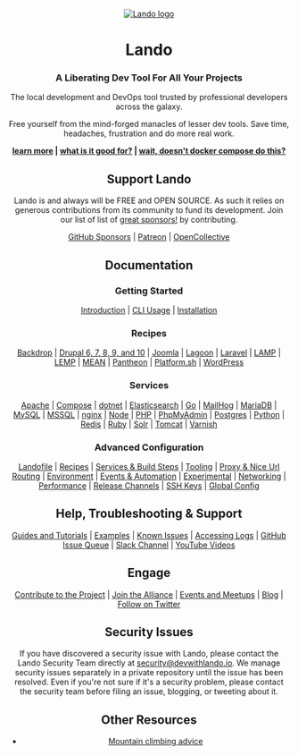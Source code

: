 <div align="center">
  
[![Lando logo](https://docs.lando.dev/images/hero-pink.png)](https://lando.dev)

# Lando

### A Liberating Dev Tool For All Your Projects

The local development and DevOps tool trusted by professional developers across the galaxy.

Free yourself from the mind-forged manacles of lesser dev tools. Save time, headaches, frustration and do more real work.

**[learn more](https://lando.dev) | 
[what is it good for?](https://docs.lando.dev/getting-started/#what-is-it-good-for) | 
[wait, doesn't docker compose do this?](https://docs.lando.dev/getting-started/#wait-doesn-t-docker-compose-do-this)**

## Support Lando

Lando is and always will be FREE and OPEN SOURCE. As such it relies on generous contributions from its community to fund its development. Join our list of list of [great sponsors!](https://lando.dev/sponsor/) by contributing.

[GitHub Sponsors](https://github.com/sponsors/lando) | 
[Patreon](https://www.patreon.com/devwithlando) | 
[OpenCollective](https://opencollective.com/lando)

## Documentation

### Getting Started

[Introduction](https://docs.lando.dev/getting-started) | 
[CLI Usage](https://docs.lando.dev/cli/) | 
[Installation](https://docs.lando.dev/getting-started/installation)

### Recipes

[Backdrop](https://docs.lando.dev/backdrop/) | 
[Drupal 6, 7, 8, 9, and 10](https://docs.lando.dev/drupal/) | 
[Joomla](https://docs.lando.dev/joomla/) | 
[Lagoon](https://docs.lando.dev/lagoon/) | 
[Laravel](https://docs.lando.dev/laravel/) | 
[LAMP](https://docs.lando.dev/lamp/) | 
[LEMP](https://docs.lando.dev/lemp/) | 
[MEAN](https://docs.lando.dev/mean/) | 
[Pantheon](https://docs.lando.dev/pantheon/) | 
[Platform.sh](https://docs.lando.dev/platformsh/) | 
[WordPress](https://docs.lando.dev/wordpress/)

### Services

[Apache](https://docs.lando.dev/apache/) | 
[Compose](https://docs.lando.dev/compose/) | 
[dotnet](https://docs.lando.dev/dotnet/) | 
[Elasticsearch](https://docs.lando.dev/elasticsearch/) | 
[Go](https://docs.lando.dev/go/) | 
[MailHog](https://docs.lando.dev/mailhog/) | 
[MariaDB](https://docs.lando.dev/mariadb/) | 
[MySQL](https://docs.lando.dev/mysql/) | 
[MSSQL](https://docs.lando.dev/mssql/) | 
[nginx](https://docs.lando.dev/nginx/) | 
[Node](https://docs.lando.dev/node/) | 
[PHP](https://docs.lando.dev/php/) | 
[PhpMyAdmin](https://docs.lando.dev/phpmyadmin/) | 
[Postgres](https://docs.lando.dev/postgres/) | 
[Python](https://docs.lando.dev/python/) | 
[Redis](https://docs.lando.dev/redis/) | 
[Ruby](https://docs.lando.dev/ruby/) | 
[Solr](https://docs.lando.dev/solr/) | 
[Tomcat](https://docs.lando.dev/tomcat/) | 
[Varnish](https://docs.lando.dev/varnish/)

### Advanced Configuration

[Landofile](https://docs.lando.dev/config/lando.html) | 
[Recipes](https://docs.lando.dev/config/recipes.html) | 
[Services & Build Steps](https://docs.lando.dev/config/services.html) | 
[Tooling](https://docs.lando.dev/config/tooling.html) | 
[Proxy & Nice Url Routing](https://docs.lando.dev/config/proxy.html) | 
[Environment](https://docs.lando.dev/config/env.html) | 
[Events & Automation](https://docs.lando.dev/config/events.html) | 
[Experimental](https://docs.lando.dev/config/experimental.html) | 
[Networking](https://docs.lando.dev/config/networking.html) | 
[Performance](https://docs.lando.dev/config/performance.html) | 
[Release Channels](https://docs.lando.dev/config/releases.html) | 
[SSH Keys](https://docs.lando.dev/config/ssh.html) | 
[Global Config](https://docs.lando.dev/config/global.html)

## Help, Troubleshooting & Support

[Guides and Tutorials](https://docs.lando.dev/guides/lando-info.html) | 
[Examples](https://docs.lando.dev/getting-started/what-it-do.html#you-have-some-examples) | 
[Known Issues](https://docs.lando.dev/help/dns-rebind.html) | 
[Accessing Logs](https://docs.lando.dev/help/logs.html) | 
[GitHub Issue Queue](https://github.com/lando/lando/issues) | 
[Slack Channel](https://launchpass.com/devwithlando) | 
[YouTube Videos](https://www.youtube.com/channel/UCl_QBNuGJNoo7yH-n18K7Kg)

## Engage

[Contribute to the Project](https://docs.lando.dev/contrib) | 
[Join the Alliance](https://docs.lando.dev/contrib) | 
[Events and Meetups](https://lando.dev/events/) | 
[Blog](https://lando.dev/blog/) | 
[Follow on Twitter](https://twitter.com/devwithlando)

## Security Issues
If you have discovered a security issue with Lando, please contact the Lando Security Team directly at [security@devwithlando.io](mailto:security@devwithlando.io). We manage security issues separately in a private repository until the issue has been resolved. Even if you're not sure if it's a security problem, please contact the security team before filing an issue, blogging, or tweeting about it.

## Other Resources
* [Mountain climbing advice](https://www.youtube.com/watch?v=tkBVDh7my9Q)
